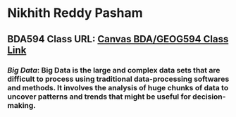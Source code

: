 # Nikhith Reddy Pasham

## BDA594 Class URL: [Canvas BDA/GEOG594 Class Link](https://sdsu.instructure.com/courses/162125)

### ***Big Data***: Big Data is the large and complex data sets that are difficult to process using traditional data-processing softwares and methods. It involves the analysis of huge chunks of data to uncover patterns and trends that might be useful for decision-making.
